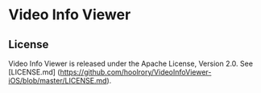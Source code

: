 # Video Info Viewer

## License

Video Info Viewer is released under the Apache License, Version 2.0. See [LICENSE.md] (https://github.com/hoolrory/VideoInfoViewer-iOS/blob/master/LICENSE.md).